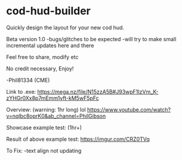 # cod-hud-builder
Quickly design the layout for your new cod hud.


Beta version 1.0
-bugs/glitches to be expected
-will try to make small incremental updates here and there

Feel free to share, modify etc

No credit necessary, Enjoy!

-Phil81334 (CME)

Link to .exe:
https://mega.nz/file/N15zzA5B#J93wpF1IzVm_K-zYHGr0Xx8p7mEmm1yft-kM5wF5pFc

Overview: (warning: 1hr long) lol
https://www.youtube.com/watch?v=nqlbc8oprK0&ab_channel=PhilGibson

Showcase example test: (1hr+)


Result of above example test:
https://imgur.com/CRZ0TVq

To Fix:
-text align not updating
